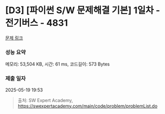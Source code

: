 # [D3] [파이썬 S/W 문제해결 기본] 1일차 - 전기버스 - 4831 

[문제 링크](https://swexpertacademy.com/main/code/problem/problemDetail.do?contestProbId=AWTLS24ao9ADFAVT) 

### 성능 요약

메모리: 53,504 KB, 시간: 61 ms, 코드길이: 573 Bytes

### 제출 일자

2025-05-19 19:53



> 출처: SW Expert Academy, https://swexpertacademy.com/main/code/problem/problemList.do